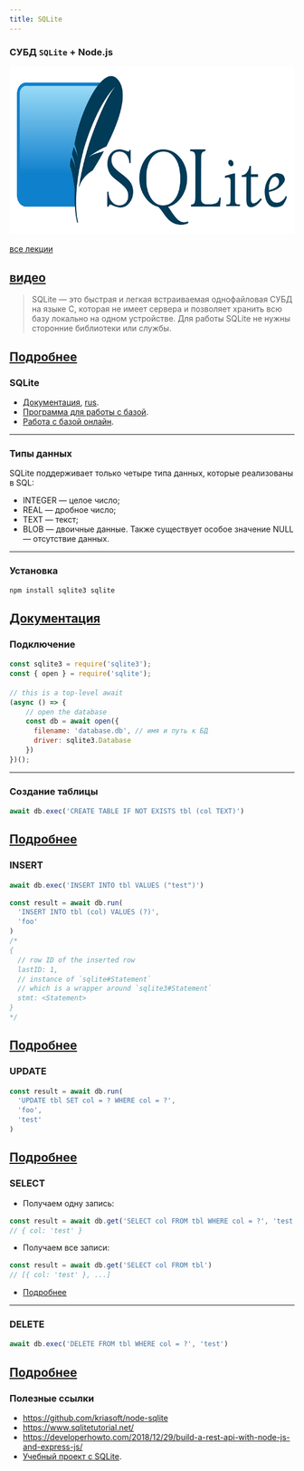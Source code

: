 ```yaml
---
title: SQLite
---
```

### СУБД `SQLite` + Node.js
![SQLite](assets/sqlite/logo.png)

[все лекции](https://github.com/dmitryweiner/web-lectures/blob/main/README.md)

[видео](https://youtu.be/BiJmO73XZLQ)
---

> SQLite — это быстрая и легкая встраиваемая однофайловая СУБД на языке C, которая не имеет сервера и позволяет хранить всю базу локально на одном устройстве. Для работы SQLite не нужны сторонние библиотеки или службы.

[Подробнее](https://blog.skillfactory.ru/glossary/sqlite/)
---

### SQLite
* [Документация](https://www.sqlite.org/docs.html), [rus](https://metanit.com/sql/sqlite/).
* [Программа для работы с базой](https://sqlitebrowser.org/).
* [Работа с базой онлайн](https://sqliteonline.com/).
---

### Типы данных
SQLite поддерживает только четыре типа данных, которые реализованы в SQL:
* INTEGER — целое число;
* REAL — дробное число;
* TEXT — текст;
* BLOB — двоичные данные.
Также существует особое значение NULL — отсутствие данных.
---

### Установка
```shell
npm install sqlite3 sqlite
```
[Документация](https://github.com/kriasoft/node-sqlite)
---

### Подключение
```js
const sqlite3 = require('sqlite3');
const { open } = require('sqlite');

// this is a top-level await 
(async () => {
    // open the database
    const db = await open({
      filename: 'database.db', // имя и путь к БД
      driver: sqlite3.Database
    })
})();
```
---

### Создание таблицы
```js
await db.exec('CREATE TABLE IF NOT EXISTS tbl (col TEXT)')
```
[Подробнее](https://www.sqlitetutorial.net/sqlite-create-table/)
---

### INSERT
```js
await db.exec('INSERT INTO tbl VALUES ("test")')
```
```js
const result = await db.run(
  'INSERT INTO tbl (col) VALUES (?)',
  'foo'
)
/*
{
  // row ID of the inserted row
  lastID: 1,
  // instance of `sqlite#Statement`
  // which is a wrapper around `sqlite3#Statement`
  stmt: <Statement>
}
*/
```
[Подробнее](https://www.sqlitetutorial.net/sqlite-insert/)
---

### UPDATE
```js
const result = await db.run(
  'UPDATE tbl SET col = ? WHERE col = ?',
  'foo',
  'test'
)
```
[Подробнее](https://www.sqlitetutorial.net/sqlite-update/)
---

### SELECT
* Получаем одну запись:
```js
const result = await db.get('SELECT col FROM tbl WHERE col = ?', 'test')
// { col: 'test' }
```
* Получаем все записи:
```js
const result = await db.get('SELECT col FROM tbl')
// [{ col: 'test' }, ...]
```
* [Подробнее](https://www.sqlitetutorial.net/sqlite-select/)
---

### DELETE
```js
await db.exec('DELETE FROM tbl WHERE col = ?', 'test')
```
[Подробнее](https://www.sqlitetutorial.net/sqlite-delete/)
---

### Полезные ссылки
* https://github.com/kriasoft/node-sqlite
* https://www.sqlitetutorial.net/
* https://developerhowto.com/2018/12/29/build-a-rest-api-with-node-js-and-express-js/
* [Учебный проект с SQLite](https://github.com/dmitryweiner/express-auth-example/commit/333f5400062315490e7470340d152ea3a671556a).
